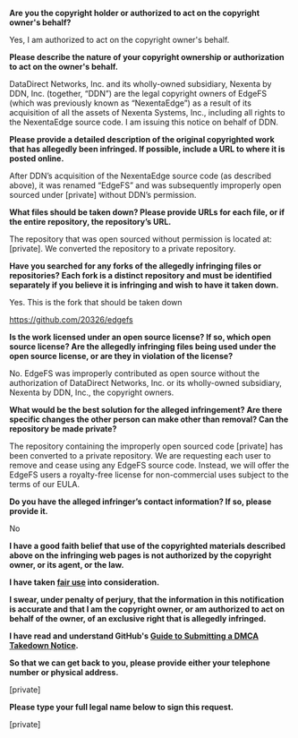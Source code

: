 **Are you the copyright holder or authorized to act on the copyright owner's behalf?**

Yes, I am authorized to act on the copyright owner's behalf.

**Please describe the nature of your copyright ownership or authorization to act on the owner's behalf.**

DataDirect Networks, Inc. and its wholly-owned subsidiary, Nexenta by DDN, Inc. (together, “DDN”) are the legal copyright owners of EdgeFS (which was previously known as “NexentaEdge”) as a result of its acquisition of all the assets of Nexenta Systems, Inc., including all rights to the NexentaEdge source code. I am issuing this notice on behalf of DDN.

**Please provide a detailed description of the original copyrighted work that has allegedly been infringed. If possible, include a URL to where it is posted online.**

After DDN’s acquisition of the NexentaEdge source code (as described above), it was renamed “EdgeFS” and was subsequently improperly open sourced under [private] without DDN’s permission.

**What files should be taken down? Please provide URLs for each file, or if the entire repository, the repository’s URL.**

The repository that was open sourced without permission is located at: [private]. We converted the repository to a private repository.

**Have you searched for any forks of the allegedly infringing files or repositories? Each fork is a distinct repository and must be identified separately if you believe it is infringing and wish to have it taken down.**

Yes. This is the fork that should be taken down

https://github.com/20326/edgefs

**Is the work licensed under an open source license? If so, which open source license? Are the allegedly infringing files being used under the open source license, or are they in violation of the license?**

No. EdgeFS was improperly contributed as open source without the authorization of DataDirect Networks, Inc. or its wholly-owned subsidiary, Nexenta by DDN, Inc., the copyright owners.

**What would be the best solution for the alleged infringement? Are there specific changes the other person can make other than removal? Can the repository be made private?**

The repository containing the improperly open sourced code [private] has been converted to a private repository. We are requesting each user to remove and cease using any EdgeFS source code. Instead, we will offer the EdgeFS users a royalty-free license for non-commercial uses subject to the terms of our EULA.

**Do you have the alleged infringer’s contact information? If so, please provide it.**

No

**I have a good faith belief that use of the copyrighted materials described above on the infringing web pages is not authorized by the copyright owner, or its agent, or the law.**

**I have taken <a href="https://www.lumendatabase.org/topics/22">fair use</a> into consideration.**

**I swear, under penalty of perjury, that the information in this notification is accurate and that I am the copyright owner, or am authorized to act on behalf of the owner, of an exclusive right that is allegedly infringed.**

**I have read and understand GitHub's <a href="https://help.github.com/articles/guide-to-submitting-a-dmca-takedown-notice/">Guide to Submitting a DMCA Takedown Notice</a>.**

**So that we can get back to you, please provide either your telephone number or physical address.**

[private]  

**Please type your full legal name below to sign this request.**

[private]  
